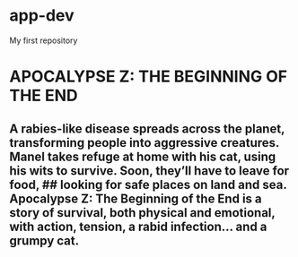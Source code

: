 # app-dev
My first repository

# APOCALYPSE Z: THE BEGINNING OF THE END

## A rabies-like disease spreads across the planet, transforming people into aggressive creatures. Manel takes refuge at home with his cat, using his wits to survive. Soon, they’ll have to leave for food, ## looking for safe places on land and sea. Apocalypse Z: The Beginning of the End is a story of survival, both physical and emotional, with action, tension, a rabid infection... and a grumpy cat.
